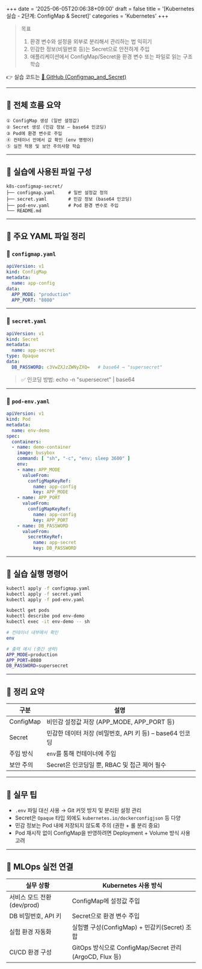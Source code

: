 +++
date = '2025-06-05T20:06:38+09:00'
draft = false
title = '[Kubernetes 실습 - 2단계: ConfigMap & Secret]'
categories = 'Kubernetes'
+++

> 목표
> 
> 1. 환경 변수와 설정을 외부로 분리해서 관리하는 법 익히기
> 2. 민감한 정보(비밀번호 등)는 Secret으로 안전하게 주입
> 3. 애플리케이션에서 ConfigMap/Secret을 환경 변수 또는 파일로 읽는 구조 학습

👉 실습 코드는 [🔗 GitHub (Configmap_and_Secret)](https://github.com/keonhoban/mlops-infra-labs/tree/main/k8s-basic/02_Configmap_and_Secret)

---

## 🧭 전체 흐름 요약

```
① ConfigMap 생성 (일반 설정값)
② Secret 생성 (민감 정보 – base64 인코딩)
③ Pod에 환경 변수로 주입
④ 컨테이너 안에서 값 확인 (env 명령어)
⑤ 실전 적용 및 보안 주의사항 학습
```

---

## 📂 실습에 사용된 파일 구성

```
k8s-configmap-secret/
├── configmap.yaml     # 일반 설정값 정의
├── secret.yaml        # 민감 정보 (base64 인코딩)
├── pod-env.yaml       # Pod 환경 변수로 주입
└── README.md
```

---

## 📄 주요 YAML 파일 정리

### 🔹 `configmap.yaml`

```yaml
apiVersion: v1
kind: ConfigMap
metadata:
  name: app-config
data:
  APP_MODE: "production"
  APP_PORT: "8080"
```

---

### 🔹 `secret.yaml`

```yaml
apiVersion: v1
kind: Secret
metadata:
  name: app-secret
type: Opaque
data:
  DB_PASSWORD: c3VwZXJzZWNyZXQ=   # base64 → "supersecret"
```

> ✅ 인코딩 방법: echo -n "supersecret" | base64
> 

---

### 🔹 `pod-env.yaml`

```yaml
apiVersion: v1
kind: Pod
metadata:
  name: env-demo
spec:
  containers:
  - name: demo-container
    image: busybox
    command: [ "sh", "-c", "env; sleep 3600" ]
    env:
    - name: APP_MODE
      valueFrom:
        configMapKeyRef:
          name: app-config
          key: APP_MODE
    - name: APP_PORT
      valueFrom:
        configMapKeyRef:
          name: app-config
          key: APP_PORT
    - name: DB_PASSWORD
      valueFrom:
        secretKeyRef:
          name: app-secret
          key: DB_PASSWORD
```

---

## 🧪 실습 실행 명령어

```bash
kubectl apply -f configmap.yaml
kubectl apply -f secret.yaml
kubectl apply -f pod-env.yaml

kubectl get pods
kubectl describe pod env-demo
kubectl exec -it env-demo -- sh
```

```bash
# 컨테이너 내부에서 확인
env

# 출력 예시 (중간 생략)
APP_MODE=production
APP_PORT=8080
DB_PASSWORD=supersecret
```

---

## 🎯 정리 요약

| 구분 | 설명 |
| --- | --- |
| ConfigMap | 비민감 설정값 저장 (APP_MODE, APP_PORT 등) |
| Secret | 민감한 데이터 저장 (비밀번호, API 키 등) – base64 인코딩 |
| 주입 방식 | `env`를 통해 컨테이너에 주입 |
| 보안 주의 | Secret은 인코딩일 뿐, RBAC 및 접근 제어 필수 |

---

## 🧩 실무 팁

- `.env` 파일 대신 사용 → Git 커밋 방지 및 분리된 설정 관리
- Secret은 `Opaque` 타입 외에도 `kubernetes.io/dockerconfigjson` 등 다양
- 민감 정보는 Pod 내에 저장되지 않도록 주의 (권한 + 롤 분리 중요)
- Pod 재시작 없이 ConfigMap을 반영하려면 Deployment + Volume 방식 사용 고려

---

## 🔧 MLOps 실전 연결

| 실무 상황 | Kubernetes 사용 방식 |
| --- | --- |
| 서비스 모드 전환(dev/prod) | ConfigMap에 설정값 주입 |
| DB 비밀번호, API 키 | Secret으로 환경 변수 주입 |
| 실험 환경 자동화 | 실험별 구성(ConfigMap) + 민감키(Secret) 조합 |
| CI/CD 환경 구성 | GitOps 방식으로 ConfigMap/Secret 관리 (ArgoCD, Flux 등) |
